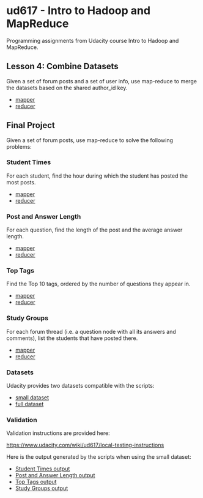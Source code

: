 # ud617 - Intro to Hadoop and MapReduce

Programming assignments from Udacity course Intro to Hadoop and MapReduce.

## Lesson 4: Combine Datasets

Given a set of forum posts and a set of user info, use map-reduce to
merge the datasets based on the shared author_id key.

- [mapper](combine_datasets_mapper.py)
- [reducer](combine_datasets_reducer.py)

## Final Project

Given a set of forum posts, use map-reduce to solve the following problems:

### Student Times
For each student, find the hour during which the student has posted the most posts.

- [mapper](student_times_mapper.py)
- [reducer](student_times_reducer.py)

### Post and Answer Length

For each question, find the length of the post and the average answer length.

- [mapper](average_length_mapper.py)
- [reducer](average_length_reducer.py)

### Top Tags

Find the Top 10 tags, ordered by the number of questions they appear in.

- [mapper](popular_tags_mapper.py)
- [reducer](popular_tags_reducer.py)

### Study Groups

For each forum thread (i.e. a question node with all its answers and comments),
list the students that have posted there.

- [mapper](study_groups_mapper.py)
- [reducer](study_groups_reducer.py)

### Datasets

Udacity provides two datasets compatible with the scripts:

- [small dataset](https://s3.amazonaws.com/udacity-hosted-downloads/student_test_posts.csv)
- [full dataset](http://content.udacity-data.com/course/hadoop/forum_data.tar.gz)

### Validation

Validation instructions are provided here:

https://www.udacity.com/wiki/ud617/local-testing-instructions

Here is the output generated by the scripts when using the small dataset:

- [Student Times output](student_times.tsv)
- [Post and Answer Length output](average_length.tsv)
- [Top Tags output](popular_tags.tsv)
- [Study Groups output](study_groups.tsv)

